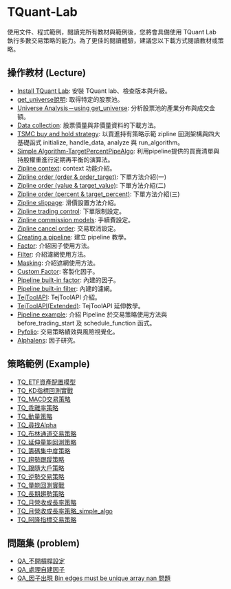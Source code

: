 # TQuant-Lab
使用文件、程式範例，閱讀完所有教材與範例後，您將會具備使用 TQuant Lab 執行多數交易策略的能力。為了更佳的閱讀體驗，建議您以下載方式閱讀教材或策略。

## 操作教材 (Lecture)
* [Install TQuant Lab](https://github.com/tejtw/TQuant-Lab/blob/main/lecture/Install%20TQuant%20Lab.ipynb): 安裝 TQuant lab、檢查版本與升級。
* [get_universe說明](https://github.com/tejtw/TQuant-Lab/blob/main/lecture/get_universe%E8%AA%AA%E6%98%8E.ipynb): 取得特定的股票池。
* [Universe Analysis－using get_universe](https://github.com/tejtw/TQuant-Lab/blob/main/lecture/Universe%20Analysis%EF%BC%8Dusing%20get_universe.ipynb): 分析股票池的產業分布與成交金額。
* [Data collection](https://github.com/tejtw/TQuant-Lab/blob/main/lecture/Data%20collection.ipynb): 股票價量與非價量資料的下載方法。
* [TSMC buy and hold strategy](https://github.com/tejtw/TQuant-Lab/blob/main/lecture/TSMC%20buy%20and%20hold%20strategy.ipynb): 以買進持有策略示範 zipline 回測架構與四大基礎函式 initialize, handle_data, analyze 與 run_algorithm。
* [Simple Algorithm-TargetPercentPipeAlgo](https://github.com/tejtw/TQuant-Lab/blob/main/lecture/Simple%20Algorithm-TargetPercentPipeAlgo.ipynb): 利用pipeline提供的買賣清單與持股權重進行定期再平衡的演算法。
* [Zipline context](https://github.com/tejtw/TQuant-Lab/blob/main/lecture/Zipline%20Context.ipynb): context 功能介紹。
* [Zipline order (order & order_target)](https://github.com/tejtw/TQuant-Lab/blob/main/lecture/Zipline%20Order%20(order%20%26%20order_target).ipynb): 下單方法介紹(一)
* [Zipline order (value & target_value)](https://github.com/tejtw/TQuant-Lab/blob/main/lecture/Zipline%20Order%20(value%20%26%20target_value).ipynb): 下單方法介紹(二)
* [Zipline order (percent & target_percent)](https://github.com/tejtw/TQuant-Lab/blob/main/lecture/Zipline%20Order%20(percent%20%26%20target_percent).ipynb): 下單方法介紹(三)
* [Zipline slippage](https://github.com/tejtw/TQuant-Lab/blob/main/lecture/Zipline%20Slippage.ipynb): 滑價設置方法介紹。
* [Zipline trading control](https://github.com/tejtw/TQuant-Lab/blob/main/lecture/Zipline%20Trading%20Controls.ipynb): 下單限制設定。
* [Zipline commission models](https://github.com/tejtw/TQuant-Lab/blob/main/lecture/Zipline%20Commission%20Models.ipynb): 手續費設定。
* [Zipline cancel order](https://github.com/tejtw/TQuant-Lab/blob/main/lecture/Zipline%20Cancel%20Order.ipynb): 交易取消設定。
* [Creating a pipeline](https://github.com/tejtw/TQuant-Lab/blob/main/lecture/Creating%20a%20Pipeline.ipynb): 建立 pipeline 教學。
* [Factor](https://github.com/tejtw/TQuant-Lab/blob/main/lecture/Factors.ipynb): 介紹因子使用方法。
* [Filter](https://github.com/tejtw/TQuant-Lab/blob/main/lecture/Filters.ipynb): 介紹濾網使用方法。
* [Masking](https://github.com/tejtw/TQuant-Lab/blob/main/lecture/Masking.ipynb): 介紹遮網使用方法。 
* [Custom Factor](https://github.com/tejtw/TQuant-Lab/blob/main/lecture/Custom%20Factors.ipynb): 客製化因子。
* [Pipeline built-in factor](https://github.com/tejtw/TQuant-Lab/blob/main/lecture/Pipeline%20built-in%20factors.ipynb): 內建的因子。
* [Pipeline built-in filter](https://github.com/tejtw/TQuant-Lab/blob/main/lecture/Pipeline%20built-in%20filters.ipynb): 內建的濾網。
* [TejToolAPI](https://github.com/tejtw/TQuant-Lab/blob/main/lecture/TejToolAPI.ipynb): TejToolAPI 介紹。
* [TejToolAPI(Extended)](https://github.com/tejtw/TQuant-Lab/blob/main/lecture/Data%20Preprocess%20-%20tejtoolapi.ipynb): TejToolAPI 延伸教學。
* [Pipeline example](https://github.com/tejtw/TQuant-Lab/blob/main/lecture/Pipeline%20example%20(請下載閱讀).ipynb): 介紹 Pipeline 於交易策略使用方法與 before_trading_start 及 schedule_function 函式。
* [Pyfolio](https://github.com/tejtw/TQuant-Lab/blob/main/lecture/Pyfolio.ipynb): 交易策略績效與風險視覺化。
* [Alphalens](https://github.com/tejtw/TQuant-Lab/blob/main/lecture/Alphalens%20.ipynb): 因子研究。

## 策略範例 (Example)
* [TQ_ETF資產配置模型](https://github.com/tejtw/TQuant-Lab/blob/main/example/TQ_ETF%E8%B3%87%E7%94%A2%E9%85%8D%E7%BD%AE%E6%A8%A1%E5%9E%8B.ipynb)
* [TQ_KD指標回測實戰](https://github.com/tejtw/TQuant-Lab/blob/main/example/TQ_KD%E6%8C%87%E6%A8%99%E5%9B%9E%E6%B8%AC%E5%AF%A6%E6%88%B0.ipynb)
* [TQ_MACD交易策略](https://github.com/tejtw/TQuant-Lab/blob/main/example/TQ_MACD%E4%BA%A4%E6%98%93%E7%AD%96%E7%95%A5.ipynb)
* [TQ_乖離率策略](https://github.com/tejtw/TQuant-Lab/blob/main/example/TQ_%E4%B9%96%E9%9B%A2%E7%8E%87%E7%AD%96%E7%95%A5.ipynb)
* [TQ_動量策略](https://github.com/tejtw/TQuant-Lab/blob/main/example/TQ_%E5%8B%95%E9%87%8F%E7%AD%96%E7%95%A5.ipynb)
* [TQ_尋找Alpha](https://github.com/tejtw/TQuant-Lab/blob/main/example/TQ_%E5%B0%8B%E6%89%BEAlpha.ipynb)
* [TQ_布林通道交易策略](https://github.com/tejtw/TQuant-Lab/blob/main/example/TQ_%E5%B8%83%E6%9E%97%E9%80%9A%E9%81%93%E4%BA%A4%E6%98%93%E7%AD%96%E7%95%A5.ipynb)
* [TQ_延伸量能回測策略](https://github.com/tejtw/TQuant-Lab/blob/main/example/TQ_%E5%BB%B6%E4%BC%B8%E9%87%8F%E8%83%BD%E5%9B%9E%E6%B8%AC%E7%AD%96%E7%95%A5.ipynb)
* [TQ_籌碼集中度策略](https://github.com/tejtw/TQuant-Lab/blob/main/example/TQ_%E7%B1%8C%E7%A2%BC%E9%9B%86%E4%B8%AD%E5%BA%A6%E7%AD%96%E7%95%A5.ipynb)
* [TQ_趨勢跟蹤策略](https://github.com/tejtw/TQuant-Lab/blob/main/example/TQ_%E8%B6%A8%E5%8B%A2%E8%B7%9F%E8%B9%A4%E7%AD%96%E7%95%A5.ipynb)
* [TQ_跟隨大戶策略](https://github.com/tejtw/TQuant-Lab/blob/main/example/TQ_%E8%B7%9F%E9%9A%A8%E5%A4%A7%E6%88%B6%E7%AD%96%E7%95%A5.ipynb)
* [TQ_逆勢交易策略](https://github.com/tejtw/TQuant-Lab/blob/main/example/TQ_%E9%80%86%E5%8B%A2%E4%BA%A4%E6%98%93%E7%AD%96%E7%95%A5.ipynb)
* [TQ_量能回測實戰](https://github.com/tejtw/TQuant-Lab/blob/main/example/TQ_%E9%87%8F%E8%83%BD%E5%9B%9E%E6%B8%AC%E5%AF%A6%E6%88%B0.ipynb)
* [TQ_長期趨勢策略](https://github.com/tejtw/TQuant-Lab/blob/main/example/TQ_%E9%95%B7%E6%9C%9F%E8%B6%A8%E5%8B%A2%E7%AD%96%E7%95%A5.ipynb)
* [TQ_月營收成長率策略](https://github.com/tejtw/TQuant-Lab/blob/main/example/TQ_%E6%9C%88%E7%87%9F%E6%94%B6%E6%88%90%E9%95%B7%E7%8E%87%E7%AD%96%E7%95%A5.ipynb)
* [TQ_月營收成長率策略_simple_algo](https://github.com/tejtw/TQuant-Lab/blob/main/example/TQ_%E6%9C%88%E7%87%9F%E6%94%B6%E6%88%90%E9%95%B7%E7%8E%87%E7%AD%96%E7%95%A5_simple_algo.ipynb)
* [TQ_阿隆指標交易策略](https://github.com/tejtw/TQuant-Lab/blob/main/example/TQ_%E9%98%BF%E9%9A%86%E6%8C%87%E6%A8%99%E4%BA%A4%E6%98%93%E7%AD%96%E7%95%A5.ipynb)

## 問題集 (problem)
* [QA_不開槓桿設定](https://github.com/tejtw/TQuant-Lab/blob/main/Problem/QA_%E4%B8%8D%E9%96%8B%E6%A7%93%E6%A1%BF%E8%A8%AD%E5%AE%9A.ipynb)
* [QA_處理自建因子](https://github.com/tejtw/TQuant-Lab/blob/main/Problem/QA_%E8%99%95%E7%90%86%E8%87%AA%E5%BB%BA%E5%9B%A0%E5%AD%90.ipynb)
* [QA_因子出現 Bin edges must be unique array nan 問題](https://github.com/tejtw/TQuant-Lab/blob/main/Problem/QA_%E5%9B%A0%E5%AD%90%E5%87%BA%E7%8F%BE%20Bin%20edges%20must%20be%20unique%20array%20nan%20%E5%95%8F%E9%A1%8C.ipynb)
